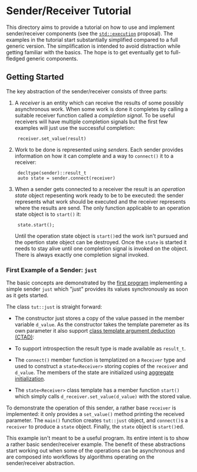 # Sender/Receiver Tutorial

This directory aims to provide a tutorial on how to use and implement
sender/receiver components (see the
[`std::execution`](http://wg21.link/p2300) proposal). The examples
in the tutorial start substantially simplified compared to a full
generic version. The simplification is intended to avoid distraction
while getting familiar with the basics. The hope is to get eventually
get to full-fledged generic components.

## Getting Started

The key abstraction of the sender/receiver consists of three parts:

1. A _receiver_ is an entity which can receive the results of
    some possibly asynchronous work. When some work is done it
    completes by calling a suitable receiver function called a
    _completion signal_. To be useful receivers will have multiple
    completion signals but the first few examples will just use the
    successful completion:

        receiver.set_value(result)

2. Work to be done is represented using _senders_. Each sender
    provides information on how it can complete and a way to
    `connect()` it to a receiver:

        decltype(sender)::result_t
        auto state = sender.connect(receiver)

3. When a sender gets connected to a receiver the result is an
    _operation state_ object repesenting work ready to be to be
    executed: the sender represents what work should be executed
    and the receiver represents where the results are send. The
    only function applicable to an operation state object is to
    `start()` it:

        state.start();

    Until the operation state object is `start()`ed the work isn't
    pursued and the opertion state object can be destroyed. Once
    the `state` is started it needs to stay alive until one
    completion signal is invoked on the object. There is always
    exactly one completion signal invoked.

### First Example of a Sender: `just`

The basic concepts are demonstrated by the [first
program](getting-started-1.cpp) implementing a simple sender `just`
which "just" provides its values synchronously as soon as it gets
started.

The class `tut::just` is straight forward:

- The constructor just stores a copy of the value passed in the
    member variable `d_value`. As the constructor takes the template
    paremeter as its own parameter it also support [class template
    argument deduction
    (CTAD)](https://en.cppreference.com/w/cpp/language/class_template_argument_deduction):

- To support introspection the result type is made available as 
    `result_t`.

- The `connect()` member function is templatized on a `Receiver`
    type and used to construct a `state<Receiver>` storing copies
    of the `receiver` and `d_value`. The members of the state are
    initialized using [aggregate
    initialization](https://en.cppreference.com/w/cpp/language/aggregate_initialization).

- The `state<Receiver>` class template has a member function `start()`
    which simply calls `d_receiver.set_value(d_value)` with the stored
    value.

To demonstrate the operation of this sender, a rather base `receiver`
is implemented: it only provides a `set_value()` method printing
the received parameter. The `main()` function creates `tut::just`
object, and `connect()`s a `receiver` to produce a `state` object.
Finally, the `state` object is `start()`ed.

This example isn't meant to be a useful program. Its entire intent is
to show a rather basic sender/receiver example. The benefit of these
abstractions start working out when some of the operations can be
asynchronous and are composed into workflows by algorithms operating
on the sender/receiver abstraction.
